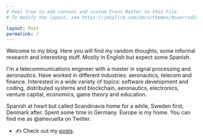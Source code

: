 ```yaml
---
# Feel free to add content and custom Front Matter to this file.
# To modify the layout, see https://jekyllrb.com/docs/themes/#overriding-theme-defaults

layout: Post
permalink: /
---
```


Welcome to my blog. Here you will find my random thoughts, some informal research and interesting stuff. Mostly in English but expect some Spanish.

I'm a telecommunications engineer with a master in signal processing and aeronautics. Have worked in different industries: aeronautics, telecom and finance. Interested in a wide variety of topics: software development and coding, distributed systems and blockchain, aeronautics, electronics, venture capital, economics, game theory and education.

Spanish at heart but called Scandinavia home for a while, Sweden first, Denmark after. Spent some time in Germany. Europe is my home. You can find me as @alrevuelta on Twitter.

* ✍️ Check out my [posts](/posts).
